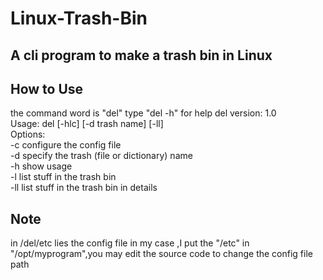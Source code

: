 # Linux-Trash-Bin
A cli program to make a trash bin in Linux 
---
## How to Use
the command word is "del"
type "del -h" for help
del version: 1.0                                                                                                                          
Usage: del [-hlc] [-d trash name] [-ll]                                                                                                     
Options:                                                                                                                                   
-c             configure the config file                                                                                                   
-d             specify the trash (file or dictionary) name                                                                                 
-h             show usage                                                                                                                  
-l             list stuff in the trash bin                                                                                                 
-ll            list stuff in the trash bin in details 
## Note
in /del/etc lies the config file
in my case ,I put the "/etc" in "/opt/myprogram",you may edit the source code to change the config file path
